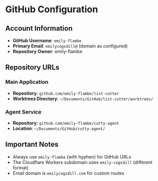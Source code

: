 # GitHub Configuration

## Account Information

- **GitHub Username**: `emily-flambe`
- **Primary Email**: `emilycogsdill@` (domain as configured)
- **Repository Owner**: emily-flambe

## Repository URLs

### Main Application
- **Repository**: `github.com/emily-flambe/list-cutter`
- **Worktrees Directory**: `~/Documents/GitHub/list-cutter/worktrees/`

### Agent Service
- **Repository**: `github.com/emily-flambe/cutty-agent`
- **Location**: `~/Documents/GitHub/cutty-agent/`

## Important Notes

- Always use `emily-flambe` (with hyphen) for GitHub URLs
- The Cloudflare Workers subdomain uses `emily-cogsdill` (different format)
- Email domain is `emilycogsdill.com` for custom routes